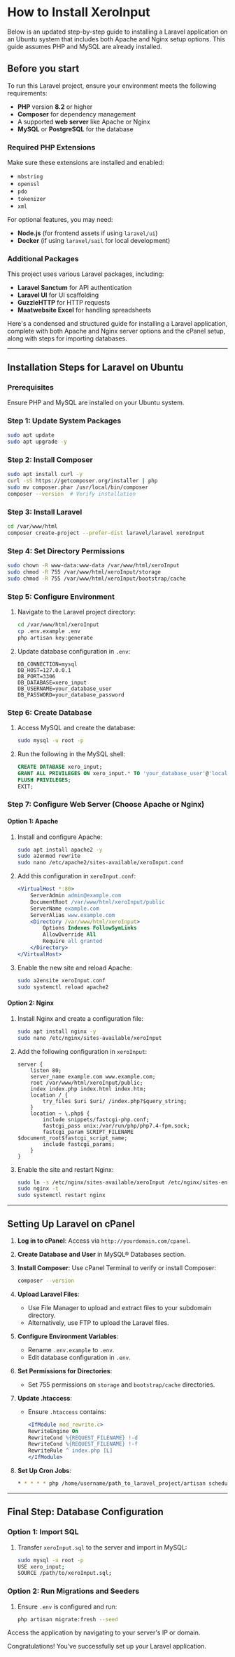 # How to Install XeroInput
Below is an updated step-by-step guide to installing a Laravel application on an Ubuntu system that includes both
Apache and Nginx setup options. This guide assumes PHP and MySQL are already installed.


## Before you start

To run this Laravel project, ensure your environment meets the following requirements:

- **PHP** version **8.2** or higher
- **Composer** for dependency management
- A supported **web server** like Apache or Nginx
- **MySQL** or **PostgreSQL** for the database

### Required PHP Extensions
Make sure these extensions are installed and enabled:
- `mbstring`
- `openssl`
- `pdo`
- `tokenizer`
- `xml`

For optional features, you may need:
- **Node.js** (for frontend assets if using `laravel/ui`)
- **Docker** (if using `laravel/sail` for local development)

### Additional Packages
This project uses various Laravel packages, including:
- **Laravel Sanctum** for API authentication
- **Laravel UI** for UI scaffolding
- **GuzzleHTTP** for HTTP requests
- **Maatwebsite Excel** for handling spreadsheets

Here's a condensed and structured guide for installing a Laravel application, complete with both Apache and Nginx server options and the cPanel setup, along with steps for importing databases.

---

## **Installation Steps for Laravel on Ubuntu**

### **Prerequisites**
Ensure PHP and MySQL are installed on your Ubuntu system.

### **Step 1: Update System Packages**
```bash
sudo apt update
sudo apt upgrade -y
```

### **Step 2: Install Composer**
```bash
sudo apt install curl -y
curl -sS https://getcomposer.org/installer | php
sudo mv composer.phar /usr/local/bin/composer
composer --version  # Verify installation
```

### **Step 3: Install Laravel**
```bash
cd /var/www/html
composer create-project --prefer-dist laravel/laravel xeroInput
```

### **Step 4: Set Directory Permissions**
```bash
sudo chown -R www-data:www-data /var/www/html/xeroInput
sudo chmod -R 755 /var/www/html/xeroInput/storage
sudo chmod -R 755 /var/www/html/xeroInput/bootstrap/cache
```

### **Step 5: Configure Environment**
1. Navigate to the Laravel project directory:
    ```bash
    cd /var/www/html/xeroInput
    cp .env.example .env
    php artisan key:generate
    ```
2. Update database configuration in `.env`:
    ```
    DB_CONNECTION=mysql
    DB_HOST=127.0.0.1
    DB_PORT=3306
    DB_DATABASE=xero_input
    DB_USERNAME=your_database_user
    DB_PASSWORD=your_database_password
    ```

### **Step 6: Create Database**
1. Access MySQL and create the database:
    ```bash
    sudo mysql -u root -p
    ```
2. Run the following in the MySQL shell:
    ```sql
    CREATE DATABASE xero_input;
    GRANT ALL PRIVILEGES ON xero_input.* TO 'your_database_user'@'localhost' IDENTIFIED BY 'your_database_password';
    FLUSH PRIVILEGES;
    EXIT;
    ```

### **Step 7: Configure Web Server (Choose Apache or Nginx)**

#### **Option 1: Apache**
1. Install and configure Apache:
    ```bash
    sudo apt install apache2 -y
    sudo a2enmod rewrite
    sudo nano /etc/apache2/sites-available/xeroInput.conf
    ```
2. Add this configuration in `xeroInput.conf`:
    ```apache
    <VirtualHost *:80>
        ServerAdmin admin@example.com
        DocumentRoot /var/www/html/xeroInput/public
        ServerName example.com
        ServerAlias www.example.com
        <Directory /var/www/html/xeroInput>
            Options Indexes FollowSymLinks
            AllowOverride All
            Require all granted
        </Directory>
    </VirtualHost>
    ```
3. Enable the new site and reload Apache:
    ```bash
    sudo a2ensite xeroInput.conf
    sudo systemctl reload apache2
    ```

#### **Option 2: Nginx**
1. Install Nginx and create a configuration file:
    ```bash
    sudo apt install nginx -y
    sudo nano /etc/nginx/sites-available/xeroInput
    ```
2. Add the following configuration in `xeroInput`:
    ```nginx
    server {
        listen 80;
        server_name example.com www.example.com;
        root /var/www/html/xeroInput/public;
        index index.php index.html index.htm;
        location / {
            try_files $uri $uri/ /index.php?$query_string;
        }
        location ~ \.php$ {
            include snippets/fastcgi-php.conf;
            fastcgi_pass unix:/var/run/php/php7.4-fpm.sock;
            fastcgi_param SCRIPT_FILENAME $document_root$fastcgi_script_name;
            include fastcgi_params;
        }
    }
    ```
3. Enable the site and restart Nginx:
    ```bash
    sudo ln -s /etc/nginx/sites-available/xeroInput /etc/nginx/sites-enabled/
    sudo nginx -t
    sudo systemctl restart nginx
    ```

---

## **Setting Up Laravel on cPanel**

1. **Log in to cPanel**: Access via `http://yourdomain.com/cpanel`.
2. **Create Database and User** in MySQL® Databases section.
3. **Install Composer**: Use cPanel Terminal to verify or install Composer:
    ```bash
    composer --version
    ```

4. **Upload Laravel Files**:
   - Use File Manager to upload and extract files to your subdomain directory.
   - Alternatively, use FTP to upload the Laravel files.

5. **Configure Environment Variables**:
   - Rename `.env.example` to `.env`.
   - Edit database configuration in `.env`.

6. **Set Permissions for Directories**:
   - Set 755 permissions on `storage` and `bootstrap/cache` directories.

7. **Update .htaccess**:
   - Ensure `.htaccess` contains:
      ```apache
      <IfModule mod_rewrite.c>
      RewriteEngine On
      RewriteCond %{REQUEST_FILENAME} !-d
      RewriteCond %{REQUEST_FILENAME} !-f
      RewriteRule ^ index.php [L]
      </IfModule>
      ```

8. **Set Up Cron Jobs**:
   ```bash
   * * * * * php /home/username/path_to_laravel_project/artisan schedule:run >> /dev/null 2>&1
   ```

---

## **Final Step: Database Configuration**

### **Option 1: Import SQL**
1. Transfer `xeroInput.sql` to the server and import in MySQL:
    ```bash
    sudo mysql -u root -p
    USE xero_input;
    SOURCE /path/to/xeroInput.sql;
    ```

### **Option 2: Run Migrations and Seeders**
1. Ensure `.env` is configured and run:
    ```bash
    php artisan migrate:fresh --seed
    ```

Access the application by navigating to your server's IP or domain.

Congratulations! You’ve successfully set up your Laravel application.